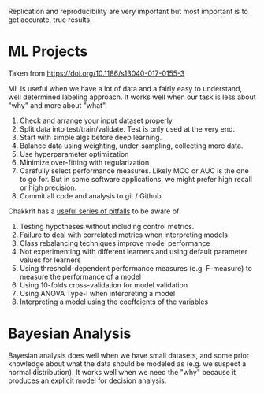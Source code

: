 Replication and reproducibility are very important but most important is to get accurate, true results.

# ML Projects
Taken from https://doi.org/10.1186/s13040-017-0155-3 

ML is useful when we have a lot of data and a fairly easy to understand, well determined labeling approach. It works well when our task is less about "why" and more about "what".

1. Check and arrange your input dataset properly
2. Split data into test/train/validate. Test is only used at the very end.
3. Start with simple algs before deep learning.
4. Balance data using weighting, under-sampling, collecting more data.
5. Use hyperparameter optimization 
6. Minimize over-fitting with regularization
7. Carefully select performance measures. Likely MCC or AUC is the one to go for. But in some software applications, we might prefer high recall or high precision.
8. Commit all code and analysis to git / Github 

Chakkrit has a [useful series of pitfalls](http://chakkrit.com/assets/papers/tantithamthavorn2018pitfalls.pdf) to be aware of:
1. Testing hypotheses without including control metrics.
2. Failure to deal with correlated metrics when interpreting models
3. Class rebalancing techniques improve model performance
4. Not experimenting with different learners and using default parameter values for learners
5. Using threshold-dependent performance measures (e.g, F-measure) to measure the performance of a model
6. Using 10-folds cross-validation for model validation
7. Using ANOVA Type-I when interpreting a model 
8. Interpreting a model using the coeffcients of the variables
 
# Bayesian Analysis
Bayesian analysis does well when we have small datasets, and some prior knowledge about what the data should be modeled as (e.g. we suspect a normal distribution). It works well when we need the "why" because it produces an explicit model for decision analysis.


